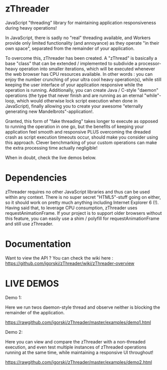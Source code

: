 zThreader
=========

JavaScript "threading" library for maintaining application responsiveness during heavy operations!

In JavaScript, there is sadly no "real" threading available, and Workers provide only limited functionality (and annoyance)
as they operate "in their own space", separated from the remainder of your application.

To overcome this, zThreader has been created. A "zThread" is basically a base "class" that can be extended / implemented
to subdivide a processor-heavy operation into smaller iterations, which will be executed whenever the web browser has CPU
resources available. In other words : you can enjoy the number crunching of your ultra cool heavy operation(s), while still
keeping the user interface of your application responsive while the operation is running. Additionally, you can create
Java / C-style "daemon" operations (the type that never finish and are running as an eternal "while"-loop, which would otherwise
lock script execution when done in JavaScript), finally allowing you to create your awesome "eternally generating new Mandelbrots"-application!.

Granted, this form of "fake threading" takes longer to execute as opposed to running the operation in one go, but the benefits
of keeping your application feel smooth and responsive PLUS overcoming the dreaded crash as script execution timeouts occur,
should make you consider using this approach. Clever benchmarking of your custom operations can make the extra processing
time actually negligible!

When in doubt, check the live demos below.

Dependencies
============

zThreader requires no other JavaScript libraries and thus can be used within any context. There is no super secret
"HTML5"-stuff going on either, so it should work on pretty much anything including Internet Explorer 6 (!). Having said
that, to leverage CPU consumption, zThreader uses requestAnimationFrame. If your project is to support older browsers
without this feature, you can easily use a shim / polyfill for requestAnimationFrame and still use zThreader.

Documentation
=============

Want to view the API ? You can check the wiki here : https://github.com/igorski/zThreader/wiki/zThreader-overview

LIVE DEMOS
==========

Demo 1:

Here we run twos daemon-style thread and observe neither is blocking the remainder of the application.

https://rawgithub.com/igorski/zThreader/master/examples/demo1.html

Demo 2:

Here you can view and compare the zThreader with a non-threaded execution, and even test multiple instances of zThreaded operations
running at the same time, while maintaining a responsive UI throughout!

https://rawgithub.com/igorski/zThreader/master/examples/demo2.html
